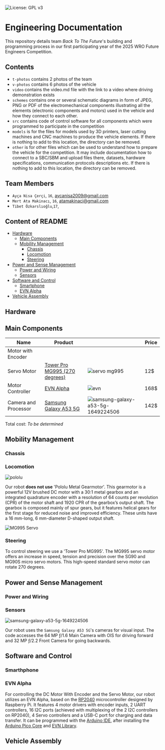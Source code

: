 ![License: GPL v3](https://img.shields.io/badge/License-GPLv3-blue.svg)

Engineering Documentation
===
This repository details team *Back To The Future*'s building and programming process in our first participating year of the 2025 WRO Future Engineers Competition.

## Contents

* `t-photos` contains 2 photos of the team
* `v-photos` contains 6 photos of the vehicle
* `video` contains the video.md file with the link to a video where driving demonstration exists
* `schemes` contains one or several schematic diagrams in form of JPEG, PNG or PDF of the electromechanical components illustrating all the elements (electronic components and motors) used in the vehicle and how they connect to each other.
* `src` contains code of control software for all components which were programmed to participate in the competition
* `models` is for the files for models used by 3D printers, laser cutting machines and CNC machines to produce the vehicle elements. If there is nothing to add to this location, the directory can be removed.
* `other` is for other files which can be used to understand how to prepare the vehicle for the competition. It may include documentation how to connect to a SBC/SBM and upload files there, datasets, hardware specifications, communication protocols descriptions etc. If there is nothing to add to this location, the directory can be removed.
  
## Team Members
* `Ayça Nisa Çerçi`, `16`, aycanisa2009@gmail.com
* `Mert Ata Makinacı`, `16`, atamakinaci@gmail.com
* `Tibet Özkarslıoğlu`,`17`, <!-- Tibonun mail -->


## Content of README
- [Hardware](#hardware)
  - [Main Components](#main-components)
  - [Mobility Management](#mobility-management)
    - [Chassis](#chassis)
    - [Locomotion](#locomotion)
    - [Steering](#steering)
- [Power and Sense Management](#power-and-sense-management)
    - [Power and Wiring](#power-and-wiring)
    - [Sensors](#sensors)
- [Software and Control](#software-and-control)
  - [Smartphone](#smartphone)
  - [EVN Alpha](#evn-alpha)
- [Vehicle Assembly](vehicle-assembly)

## Hardware      
## Main Components
|         Name         | Product |  | Price |
|----------------------|---------|--|---------------|
|Motor with Encoder| | | | 
|Servo Motor|[Tower Pro MG995 (270 degrees)](https://www.ebay.com/itm/192002483556)|![servo mg995](https://github.com/user-attachments/assets/775db116-2eb7-49bd-b430-ee684dd2f643)|12$|(https://github.com/user-attachments/assets/24153173-324e-47f3-af15-a5b4c12d5f1b)|
|Motor Controller|[EVN Alpha](https://coresg.tech/product/evn-alpha/)|![evn](https://github.com/user-attachments/assets/ea11b87a-3cdb-4b34-91df-56fa9f72e148)|168$|
|Camera and Processor|[Samsung Galaxy A53 5G](https://www.amazon.com/SAMSUNG-Smartphone-Unlocked-Android-Battery/dp/B09XP9FX25?th=1)|![samsung-galaxy-a53-5g-1649224506](https://github.com/user-attachments/assets/bb0c2284-e31f-4d1e-9894-2a4d427404f4)|142$|

Total cost: *To be determined*

## Mobility Management

### Chassis


### Locomotion
 ![pololu](https://github.com/user-attachments/assets/98ad7a46-8e2f-4e3d-b88e-eaa1144e8000)

 Our robot **does not use** 'Pololu Metal Gearmotor'. This gearmotor is a powerful 12V brushed DC motor with a 30:1 metal gearbox and an integrated quadrature encoder with a resolution of 64 counts per revolution (CPR) of the motor shaft and 1920 CPR of the gearbox’s output shaft. The gearbox is composed mainly of spur gears, but it features helical gears for the first stage for reduced noise and improved efficiency. These units have a 16 mm-long, 6 mm-diameter D-shaped output shaft.
 
 ![MG995 Servo](https://github.com/user-attachments/assets/b2d15c89-af1f-4998-85a2-f57b6c1cd723)

### Steering
 To control steering we use a 'Tower Pro MG995'. The MG995 servo motor offers an increase in speed, tension and precision over the SG90 and MG90S micro servo motors. This high-speed standard servo motor can rotate 270 degrees.


## Power and Sense Management
### Power and Wiring
### Sensors
 ![samsung-galaxy-a53-5g-1649224506](https://github.com/user-attachments/assets/c52c331c-2ae9-4525-b641-e5fa8973589e)

Our robot uses the `Samsung Galaxy A53 5G`'s cameras for visual input. The code accesses the 64 MP ƒ/1.6 Main Camera with OIS for driving forward and 32 MP ƒ/2.2 Front Camera for going backwards.


## Software and Control

### Smarthphone

### EVN Alpha
For controlling the DC Motor With Encoder and the Servo Motor, our robot utilizes an EVN Alpha, based on the [RP2040](https://www.raspberrypi.com/products/rp2040/) microcontroller designed by Raspberry Pi. It features 4 motor drivers with encoder inputs, 2 UART controllers, 16 I2C ports (achieved with multiplexing of the 2 I2C controllers on RP2040), 4 Servo controllers and a USB-C port for charging and data transfer. It can be programmed with the [Arduino IDE](https://www.arduino.cc/en/software/), after installing the [Arduino Pico Core](github.com/earlephilhower/arduino-pico/) and [EVN Library](https://github.com/EVNdevs/EVN-arduino).
## Vehicle Assembly  

